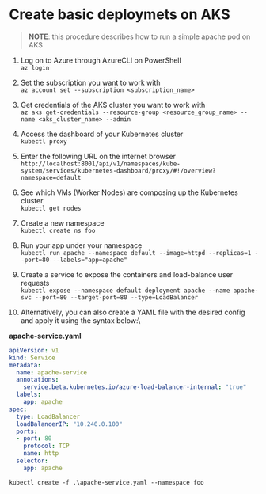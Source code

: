 # Create basic deploymets on AKS

> **NOTE**: this procedure describes how to run a simple apache pod on AKS

1. Log on to Azure through AzureCLI on PowerShell\
`az login`

1. Set the subscription you want to work with\
`az account set --subscription <subscription_name>`

1. Get credentials of the AKS cluster you want to work with\
`az aks get-credentials --resource-group <resource_group_name> --name <aks_cluster_name> --admin`

1. Access the dashboard of your Kubernetes cluster\
`kubectl proxy`

1. Enter the following URL on the internet browser\
`http://localhost:8001/api/v1/namespaces/kube-system/services/kubernetes-dashboard/proxy/#!/overview?namespace=default`

1. See which VMs (Worker Nodes) are composing up the Kubernetes cluster\
`kubectl get nodes`

1. Create a new namespace\
`kubectl create ns foo`

1. Run your app under your namespace\
`kubectl run apache --namespace default --image=httpd --replicas=1 --port=80 --labels="app=apache"`

1. Create a service to expose the containers and load-balance user requests\
`kubectl expose --namespace default deployment apache --name apache-svc --port=80 --target-port=80 --type=LoadBalancer`

1. Alternatively, you can also create a YAML file with the desired config and apply it using the syntax below:\

**apache-service.yaml**
```yaml
apiVersion: v1
kind: Service
metadata:
  name: apache-service
  annotations:
    service.beta.kubernetes.io/azure-load-balancer-internal: "true"
  labels:
    app: apache
spec:
  type: LoadBalancer
  loadBalancerIP: "10.240.0.100"
  ports:
  - port: 80
    protocol: TCP
    name: http
  selector:
    app: apache
```

`kubectl create -f .\apache-service.yaml --namespace foo`
